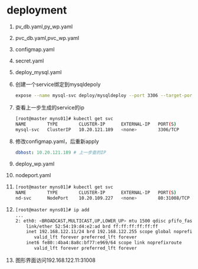 # deployment

1. pv_db.yaml,py_wp.yaml

2. pvc_db.yaml,pvc_wp.yaml

3. configmap.yaml

4. secret.yaml

5. deploy_mysql.yaml

6. 创建一个service绑定到mysqldepoly

   ``` bash
   expose --name mysql-svc deploy/mysqldeploy --port 3306 --target-port 3306
   ```

7. 查看上一步生成的service的ip

   ```bash
   [root@master myns01]# kubectl get svc
   NAME        TYPE        CLUSTER-IP      EXTERNAL-IP   PORT(S)        AGE
   mysql-svc   ClusterIP   10.20.121.189   <none>        3306/TCP       153m
   ```

   

8. 修改configmap.yaml，后重新apply

   ```yaml
   dbhost: 10.20.121.189 # 上一步查的IP
   ```

9. deploy_wp.yaml

10. nodeport.yaml

11. ```bash
    [root@master myns01]# kubectl get svc
    NAME        TYPE        CLUSTER-IP      EXTERNAL-IP   PORT(S)        AGE
    nd-svc      NodePort    10.20.109.227   <none>        80:31008/TCP   94m
    ```

12. ```bash
    [root@master myns01]# ip add
    ...
    2: eth0: <BROADCAST,MULTICAST,UP,LOWER_UP> mtu 1500 qdisc pfifo_fast state UP group default qlen 1000
        link/ether 52:54:19:d4:e2:ad brd ff:ff:ff:ff:ff:ff
        inet 192.168.122.11/24 brd 192.168.122.255 scope global noprefixroute eth0
           valid_lft forever preferred_lft forever
        inet6 fe80::4ba4:8a8c:bf77:e969/64 scope link noprefixroute 
           valid_lft forever preferred_lft forever
    ```

13. 图形界面访问192.168.122.11:31008